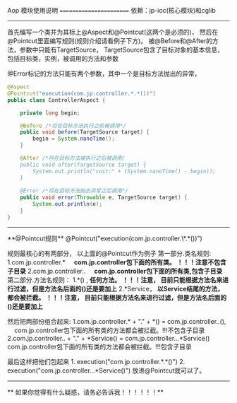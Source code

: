 Aop 模块使用说明
`======================`
依赖：jp-ioc(核心模块)和cglib

<hr>

首先编写一个类并为其标上@Aspect和@Pointcut(这两个是必须的)， 然后在@Pointcut里面编写规则(规则介绍请看例子下方)。
被@Before和@After的方法，参数中只能有TargetSource， TargetSource包含了目标对象的基本信息，包括目标类，实例，被调用的方法和参数

@Error标记的方法只能有两个参数，其中一个是目标方法抛出的异常，
```java
@Aspect
@Pointcut("execution(com.jp.controller.*.*())")
public class ControllerAspect {

    private long begin;

    @Before /*将在目标方法执行之前被调用*/
    public void before(TargetSource target) {
        begin = System.nanoTime();
    }

    @After /*将在目标方法被执行之后被调用/
    public void after(TargetSource target) {
        System.out.println("cost:" + (System.nanoTime() - begin));
    }
    
    @Error /*将在目标方法抛出异常之后调用*/
    public void error(Throwable e, TargetSource target) {
        System.out.println(e);
    }
}
```
<hr>
**@Pointcut规则**
@Pointcut("execution(com.jp.controller.\*.*())")

规则最核心的有两部分， 以上面的@Pointcut作为例子
   第一部分.类名规则:
                     1.com.jp.controller.\* &nbsp;&nbsp;&nbsp; **com.jp.controller包下面的所有类。 ！！！注意不包含子目录**
                     2.com.jp.controller.. &nbsp;&nbsp;&nbsp; **com.jp.controller包下面的所有类,包含子目录**
  第二部分.方法名规则： 
                     1.\*() , **任何方法。 ！！！注意， 目前只能根据方法名来进行过滤，但是方法名后面的()还是要加上**
                     2.\*Service， **以Service结尾的方法，都会被拦截。  ！！！注意， 目前只能根据方法名来进行过滤，但是方法名后面的()还是要加上**
                        
  然后把两部份组合起来: 
         1.com.jp.controller.* + "." + \*() = com.jp.controller.*.*(),  &nbsp;&nbsp;&nbsp;  com.jp.controller包下面的所有类的方法都会被拦截。!!!不包含子目录
         2.com.jp.controller.. + "." + \*Service() = com.jp.controller...\*Service()  &nbsp;&nbsp;&nbsp; com.jp.controller包下面的所有类的方法都会被拦截。!!!包含子目录                

  最后这样把他们包起来
    1. execution("com.jp.controller.\*.*()")
    2. execution("com.jp.controller...\*Service()")
  放进@Pointcut就可以了。
    
  <hr>

**  如果你觉得有什么疑惑，请务必告诉我！！！！！！**
    

